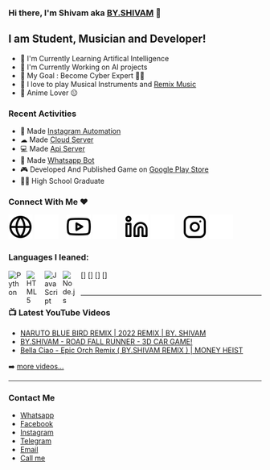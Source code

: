 ### Hi there, I'm Shivam aka [BY.SHIVAM](https://g.co/kgs/nsGsHx) 👋

## I am Student, Musician and Developer!
- 🤖 I'm Currently Learning Artifical Intelligence 
- 🏧 I'm Currently Working on AI projects 
- 🥅 My Goal : Become Cyber Expert 🐱‍💻
- 🎵 I love to play Musical Instruments and [Remix Music](youtube)
- 💝 Anime Lover 😐

### Recent Activities 

- 🏧 Made [Instagram Automation](https://instagram.com/by.shivam_ai)
- ☁ Made [Cloud Server](https://cloud.byshivam.ml/)
- 💻 Made [Api Server](https://api.byshivam.ml/)
- 🤖 Made [Whatsapp Bot](https://github.com/byshivam/L4663R-BOT-RE)
- 🎮 Developed And Published Game on [Google Play Store](https://play.google.com/store/apps/details?id=com.byshivam.roadfall)
- 👨‍🎓 High School Graduate

### Connect With Me ♥


[![website](./img/globe-light.svg)](https://byshivam.ml#gh-light-mode-only)
[![website](./img/globe-dark.svg)](https://byshivam.ml#gh-dark-mode-only)
&nbsp;&nbsp;
[![website](./img/youtube-light.svg)](https://youtube.com/byshivamrebooted#gh-light-mode-only)
[![website](./img/youtube-dark.svg)](https://youtube.com/byshivamrebooted#gh-dark-mode-only)
&nbsp;&nbsp;
[![website](./img/linkedin-light.svg)](https://linkedin.com/in/byshivam#gh-light-mode-only)
[![website](./img/linkedin-dark.svg)](https://linkedin.com/in/byshivam#gh-dark-mode-only)
&nbsp;&nbsp;
[![website](./img/instagram-light.svg)](https://instagram.com/by.shivamyt#gh-light-mode-only)
[![website](./img/instagram-dark.svg)](https://instagram.com/by.shivamyt#gh-dark-mode-only)

### Languages I leaned:
[<img align="left" alt="Python" width="26px" src="https://cdn.jsdelivr.net/gh/devicons/devicon/icons/python/python-original.svg" style="padding-right:10px;" />]
[<img align="left" alt="HTML5" width="26px" src="https://cdn.jsdelivr.net/gh/devicons/devicon/icons/html5/html5-original.svg" style="padding-right:10px;" />]
[<img align="left" alt="JavaScript" width="26px" src="https://cdn.jsdelivr.net/gh/devicons/devicon/icons/javascript/javascript-original.svg" style="padding-right:10px;" />]
[<img align="left" alt="Node.js" width="26px" src="https://cdn.jsdelivr.net/gh/devicons/devicon/icons/nodejs/nodejs-original.svg" style="padding-right:10px;" />]
<br />
<br />

---

### 📺 Latest YouTube Videos

<!-- YOUTUBE:START -->
- [NARUTO BLUE BIRD REMIX | 2022 REMIX | BY. SHIVAM](https://www.youtube.com/watch?v=YvuVkaFXDqI)
- [BY.SHIVAM - ROAD FALL RUNNER - 3D CAR GAME!](https://www.youtube.com/watch?v=b2L61RSK4hM)
- [Bella Ciao - Epic Orch Remix ( BY.SHIVAM REMIX ) | MONEY HEIST](https://www.youtube.com/watch?v=JuV_MXrDTVw)
<!-- YOUTUBE:END -->

➡️ [more videos...](https://youtube.com/byshivamrebooted)

---

### Contact Me

- [Whatsapp](https://wa.me/917217810625?text=Hello%20Shivam!%20I%20found%20your%20Number%20on%20GitHub%20%3A)
- [Facebook](https://facebook.com/byshivam)
- [Instagram](https://instagram.com/by.shivamyt)
- [Telegram](https://t.me/byshivam)
- [Email](mailto:byshivamofficial@gmail.com)
- [Call me](tel:917217810625)

